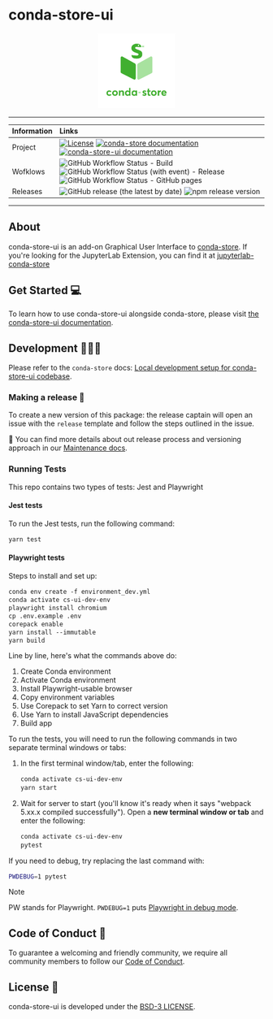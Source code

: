 # conda-store-ui

<div align="center">
  <img src="https://raw.githubusercontent.com/conda-incubator/conda-store/main/docusaurus-docs/community/images/logos/conda-store-logo-vertical-lockup.svg" alt="conda-store logo" width="30%">
</div>

---

| Information | Links                                                                                                                                                                                                                                                                                                                                                                                                                                                                                                             |
| :---------- | :---------------------------------------------------------------------------------------------------------------------------------------------------------------------------------------------------------------------------------------------------------------------------------------------------------------------------------------------------------------------------------------------------------------------------------------------------------------------------------------------------------------- |
| Project     | [![License](https://img.shields.io/badge/License-BSD%203--Clause-gray.svg?&colorB=298642&style=flat.svg)](https://opensource.org/licenses/BSD-3-Clause) [![conda-store documentation](https://img.shields.io/badge/conda--store-documentation%20📖-gray.svg?&colorB=298642&style=flat.svg)][conda-store-docs] [![conda-store-ui documentation](https://img.shields.io/badge/conda--store--UI-documentation%20📖-gray.svg?&colorB=298642&style=flat.svg)][conda-store-ui-docs]                                     |
| Wofklows    | ![GitHub Workflow Status - Build](https://img.shields.io/github/actions/workflow/status/conda-incubator/conda-store-ui/build.yml?label=Build&logo=GitHub) ![GitHub Workflow Status (with event) - Release](https://img.shields.io/github/actions/workflow/status/conda-incubator/conda-store-ui/release.yml?event=push&label=Release&logo=GitHub) ![GitHub Workflow Status - GitHub pages](https://img.shields.io/github/actions/workflow/status/conda-incubator/conda-store-ui/pages.yml?label=Docs&logo=GitHub) |
| Releases    | ![GitHub release (the latest by date)](https://img.shields.io/github/v/release/conda-incubator/conda-store-ui?logo=Github) ![npm release version](https://img.shields.io/npm/v/@conda-store/conda-store-ui?label=release&logo=npm)                                                                                                                                                                                                                                                                                |

---

## About

conda-store-ui is an add-on Graphical User Interface to [conda-store][conda-store-repo].
If you're looking for the JupyterLab Extension, you can find it at [jupyterlab-conda-store][jupyterlab-conda-store-repo]

## Get Started 💻

To learn how to use conda-store-ui alongside conda-store, please visit [the conda-store-ui documentation][conda-store-ui-docs].

## Development 👩🏻‍💻

Please refer to the `conda-store` docs: [Local development setup for conda-store-ui codebase](https://conda.store/community/contribute/contribute/local-setup-ui).

### Making a release 🚀

To create a new version of this package: the release captain will open an issue with the `release` template and follow
the steps outlined in the issue.

🔗 You can find more details about out release process and versioning approach in our
[Maintenance docs](https://conda.store/community/maintenance/release).

### Running Tests

This repo contains two types of tests: Jest and Playwright

#### Jest tests

To run the Jest tests, run the following command:

```sh
yarn test
```

#### Playwright tests

Steps to install and set up:

```
conda env create -f environment_dev.yml
conda activate cs-ui-dev-env
playwright install chromium
cp .env.example .env
corepack enable
yarn install --immutable
yarn build
```

Line by line, here's what the commands above do:

1. Create Conda environment
2. Activate Conda environment
3. Install Playwright-usable browser
4. Copy environment variables
5. Use Corepack to set Yarn to correct version
6. Use Yarn to install JavaScript dependencies
7. Build app

To run the tests, you will need to run the following commands in two separate terminal windows
or tabs:

1. In the first terminal window/tab, enter the following:
   ```sh
   conda activate cs-ui-dev-env
   yarn start
   ```
2. Wait for server to start (you'll know it's ready when it says "webpack 5.xx.x
   compiled successfully"). Open a **new terminal window or tab** and enter the
   following:
   ```sh
   conda activate cs-ui-dev-env
   pytest
   ```

If you need to debug, try replacing the last command with:

```sh
PWDEBUG=1 pytest
```

> [!NOTE]
> PW stands for Playwright. `PWDEBUG=1` puts [Playwright in debug mode](https://playwright.dev/python/docs/debug).

## Code of Conduct 🤝

To guarantee a welcoming and friendly community, we require all community members to follow our [Code of Conduct](https://github.com/conda-incubator/governance/blob/main/CODE_OF_CONDUCT.md).

## License 📃

conda-store-ui is developed under the [BSD-3 LICENSE](./LICENSE).

<!-- reusable links -->

[conda-store-docs]: https://conda.store/
[conda-store-ui-docs]: https://conda-incubator.github.io/conda-store-ui/?path=/docs/welcome--docs
[conda-store-repo]: https://github.com/conda-incubator/conda-store
[jupyterlab-conda-store-repo]: https://github.com/conda-incubator/jupyterlab-conda-store
